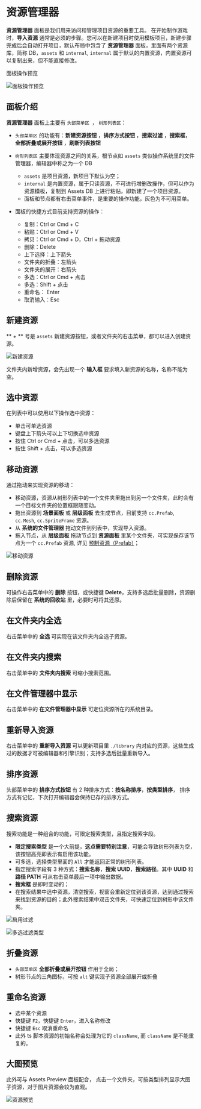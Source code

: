 # 资源管理器

 **资源管理器** 面板是我们用来访问和管理项目资源的重要工具。
 在开始制作游戏时，**导入资源** 通常是必须的步骤。您可以在新建项目时使用模板项目，新建步骤完成后会自动打开项目，默认布局中包含了 **资源管理器** 面板，里面有两个资源库，简称 DB，`assets` 和 `internal`, `internal` 属于默认的内置资源，内置资源可以复制出来，但不能直接修改。

 面板操作预览

 ![面板操作预览](img/thumb.gif)

## 面板介绍

**资源管理器** 面板上主要有 `头部菜单区 `， `树形列表区`：

- `头部菜单区` 的功能有：**新建资源按钮** ，**排序方式按钮** ，**搜索过滤** ，**搜索框**，**全部折叠或展开按钮** ，**刷新列表按钮**
- `树形列表区` 主要体现资源之间的关系，根节点如 `assets` 类似操作系统里的文件管理器，编辑器中称之为一个 DB
  * `assets` 是项目资源，新项目下默认为空；
  * `internal` 是内置资源，属于只读资源，不可进行增删改操作，但可以作为资源模板，复制到 Assets DB 上进行粘贴，即新建了一个项目资源。
  * 面板和节点都有右击菜单事件，是重要的操作功能，灰色为不可用菜单。
- 面板的快捷方式目前支持资源的操作：

    - 复制：Ctrl or Cmd + C
    - 粘贴：Ctrl or Cmd + V
    - 拷贝：Ctrl or Cmd + D，Ctrl + 拖动资源
    - 删除：Delete
    - 上下选择：上下箭头
    - 文件夹的折叠：左箭头
    - 文件夹的展开：右箭头 
    - 多选：Ctrl or Cmd + 点击
    - 多选：Shift + 点击
    - 重命名： Enter
    - 取消输入：Esc

## 新建资源

** + ** 号是 `assets` 新建资源按钮，或者文件夹的右击菜单，都可以进入创建资源。

![新建资源](img/create.png)

文件夹内新增资源，会先出现一个 **输入框** 要求填入新资源的名称，名称不能为空。

## 选中资源

在列表中可以使用以下操作选中资源：

- 单击可单选资源
- 键盘上下箭头可以上下切换选中资源
- 按住 Ctrl or Cmd + 点击，可以多选资源
- 按住 Shift + 点击，可以多选资源

## 移动资源

通过拖动来实现资源的移动：

- 移动资源，资源从树形列表中的一个文件夹里拖出到另一个文件夹，此时会有一个目标文件夹的位置框跟随变动。
- 拖出资源到 **场景面板** 或 **层级面板** 去生成节点，目前支持 `cc.Prefab`, `cc.Mesh`, `cc.SpriteFrame` 资源。
- 从 **系统的文件管理器** 拖动文件到列表中，实现导入资源。
- 拖入节点，从 **层级面板** 拖动节点到 **资源面板** 里某个文件夹，可实现保存该节点为一个 `cc.Prefab` 资源, 详见 [预制资源（Prefab）](../../asset/prefab.md)；

 ![移动资源](img/drag.png)

## 删除资源

可操作右击菜单中的 **删除** 按钮，或快捷键 **Delete**，支持多选后批量删除，资源删除后保留在 **系统的回收站** 里，必要时可将其还原。

## 在文件夹内全选

右击菜单中的 **全选** 可实现在该文件夹内全选子资源。

## 在文件夹内搜索

右击菜单中的 **文件夹内搜索** 可缩小搜索范围。

## 在文件管理器中显示

右击菜单中的 **在文件管理器中显示** 可定位资源所在的系统目录。

## 重新导入资源

右击菜单中的 **重新导入资源** 可以更新项目里 `./library` 内对应的资源，这些生成过的数据才可被编辑器和引擎识别；支持多选后批量重新导入。

## 排序资源

头部菜单中的 **排序方式按钮** 有 2 种排序方式：**按名称排序**，**按类型排序**，
排序方式有记忆，下次打开编辑器会保持已存的排序方式。

## 搜索资源

搜索功能是一种组合的功能，可限定搜索类型，且指定搜索字段。
- **限定搜索类型** 是一个大前提，**这点需要特别注意**，可能会导致树形列表为空，该按钮高亮即表示有启用该功能。
- 可多选，选择类型里面的 `All` 才能返回正常的树形列表。
- 指定搜索字段有 3 种方式：**搜索名称**，**搜索 UUID**，**搜索路径**。其中 **UUID** 和 **路径 PATH** 可从右击菜单最后一项中输出数据。
- **搜索框** 是即时变动的；
- 在搜索结果中选中资源，清空搜索，视窗会重新定位到该资源，达到通过搜索来找到资源的目的；此外搜索结果中双击文件夹，可快速定位到树形中该文件夹。

 ![启用过滤](img/search-type.png)

 ![多选过滤类型](img/search-types.png)


## 折叠资源

- `头部菜单区` **全部折叠或展开按钮** 作用于全局；
- 树形节点的三角图标，可按 `alt` 键实现子资源全部展开或折叠

## 重命名资源

- 选中某个资源
- 快捷键 `F2`，快捷键 `Enter`，进入名称修改
- 快捷键 `Esc` 取消重命名
- 此外 ts 脚本资源的初始名称会处理为它的 `className`, 而 `className` 是不能重复的。


## 大图预览

此外可与 Assets Preview 面板配合， 点击一个文件夹，可按类型排列显示大图子资源，对于图片资源会较为直观。

 ![资源预览](img/preview.png)
